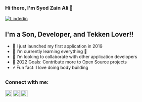 ### Hi there, I'm Syed Zain Ali  👋 

[![Lindedin](https://img.icons8.com/color/48/000000/linkedin.png)](https://www.linkedin.com/in/syed-zain-ali-0a5aa6140)
<!-- [![Instagram Follow](https://img.shields.io/twitter/follow/codeSTACKr?color=1DA1F2&logo=twitter&style=for-the-badge)](https://www.instagram.com/zain_shah412/) -->

## I'm a Son, Developer, and Tekken Lover!!

- 🔭 I just launched my first application in 2016
- 🌱 I’m currently learning everything 🤣
- 👯 I’m looking to collaborate with other application developers
- 🥅 2022 Goals: Contribute more to Open Source projects
- ⚡ Fun fact: I love doing body building

### Connect with me:

[<img align="left" alt="codeSTACKr | LinkedIn" width="22px" src="https://cdn.jsdelivr.net/npm/simple-icons@v3/icons/linkedin.svg" />][linkedin]
[<img align="left" alt="codeSTACKr | Instagram" width="22px" src="https://cdn.jsdelivr.net/npm/simple-icons@v3/icons/instagram.svg" />][instagram]
[<img align="left" alt="codeSTACKr | Instagram" width="22px" src="https://img.icons8.com/ios-filled/50/000000/facebook--v1.png" />][facebook]


<br />

[instagram]: https://www.instagram.com/zain_shah412
[linkedin]:  https://www.linkedin.com/in/syed-zain-ali-0a5aa6140
[facebook]: https://www.facebook.com/zainshah.zainshah.5
[website]: https://codeSTACKr.com
[course]: http://vsCodeHero.com
[twitter]: https://twitter.com/codeSTACKr
[youtube]: https://youtube.com/codeSTACKr
[webdevplaylist]: https://www.youtube.com/playlist?list=PLkwxH9e_vrAJ0WbEsFA9W3I1W-g_BTsbt
[jsplaylist]: https://www.youtube.com/playlist?list=PLkwxH9e_vrALRJKu7wfXby3MKeflhTu6B
[cssplaylist]: https://www.youtube.com/playlist?list=PLkwxH9e_vrALSdvZuEh6gqQdmDoDIoqz4
[reactplaylist]: https://www.youtube.com/playlist?list=PLkwxH9e_vrAK4TdffpxKY3QGyHCpxFcQ0
